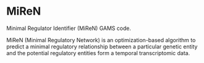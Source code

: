 # MiReN
Minimal Regulator Identifier (MiReN) GAMS code.

MiReN (Minimal Regulatory Network) is an optimization-based algorithm to predict a minimal regulatory relationship between a particular genetic entity and the potential regulatory entities form a temporal transcriptomic data. 
